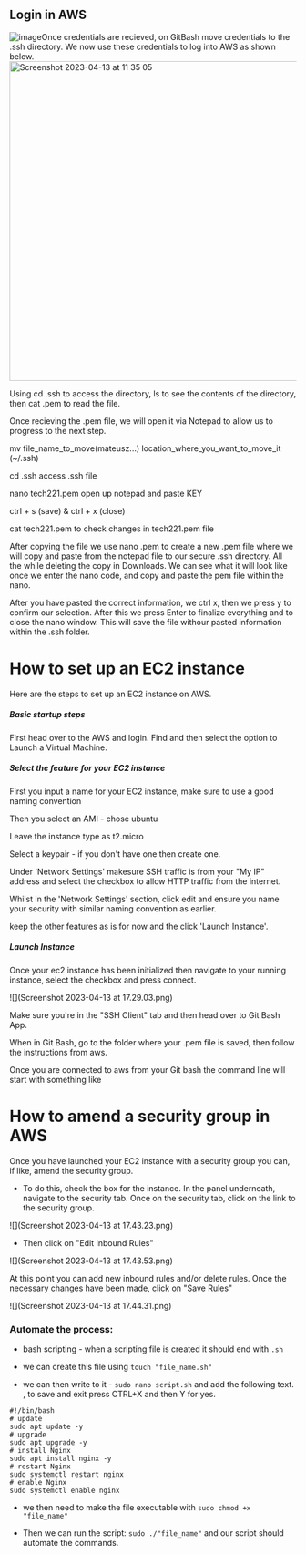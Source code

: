 ## Login in AWS


![image](https://user-images.githubusercontent.com/129948378/231733802-fadc3a43-1758-4e4c-affd-be03aabc6910.png)Once credentials are recieved, on GitBash move credentials to the .ssh directory.
We now use these credentials to log into AWS as shown below.
<img width="561" alt="Screenshot 2023-04-13 at 11 35 05" src="https://user-images.githubusercontent.com/129948378/231733432-0c5196c6-b86a-4766-94df-bd4421442027.png">


Using cd .ssh to access the directory, ls to see the contents of the directory, then cat <filename>.pem to read the file.

Once recieving the .pem file, we will open it via Notepad to allow us to progress to the next step.
  
 mv file_name_to_move(mateusz...) location_where_you_want_to_move_it (~/.ssh)

cd .ssh access .ssh file

nano tech221.pem open up notepad and paste KEY

ctrl + s (save)   &   ctrl + x (close)

cat tech221.pem to check changes in tech221.pem file

After copying the file we use nano <filename>.pem to create a new .pem file where we will copy and paste from the notepad file to our secure .ssh directory. All the while deleting the copy in Downloads. We can see what it will look like once we enter the nano code, and copy and paste the pem file within the nano.



After you have pasted the correct information, we ctrl x, then we press y to confirm our selection. After this we press Enter to finalize everything and to close the nano window. This will save the file withour pasted information within the .ssh folder.

# How to set up an EC2 instance

Here are the steps to set up an EC2 instance on AWS.

##### Basic startup steps

First head over to the AWS and login.
Find and then select the option to Launch a Virtual Machine. 


##### Select the feature for your EC2 instance

First you input a name for your EC2 instance, make sure to use a good naming 
convention


Then you select an AMI - chose ubuntu


Leave the instance type as t2.micro

Select a keypair - if you don't have one then create one.

Under 'Network Settings' makesure SSH traffic is from your "My IP" address and select the checkbox 
to allow HTTP traffic from the internet.


Whilst in the 'Network Settings' section, click edit and ensure you name your security with similar naming convention 
as earlier.


keep the other features as is for now and the click 'Launch Instance'.


##### Launch Instance

Once your ec2 instance has been initialized then navigate to your running instance, select the checkbox 
and press connect. 

![](Screenshot 2023-04-13 at 17.29.03.png)

Make sure you're in the "SSH Client" tab and then head over to Git Bash App.

When in Git Bash, go to the folder where your .pem file is saved, then follow the instructions from aws.



Once you are connected to aws from your Git bash the command line will start with something like


# How to amend a security group in AWS

Once you have launched your EC2 instance with a security group you can, if like, amend the security group.

- To do this, check the box for the instance. In the panel underneath, navigate to the security tab.
Once on the security tab, click on the link to the security group.

![](Screenshot 2023-04-13 at 17.43.23.png)


- Then click on "Edit Inbound Rules"

![](Screenshot 2023-04-13 at 17.43.53.png)

At this point you can add new inbound rules and/or delete rules. Once the necessary changes have been made, 
click on "Save Rules"

![](Screenshot 2023-04-13 at 17.44.31.png)


###  Automate the process: 
- bash scripting - when a scripting file is created it should end with `.sh`

- we can create this file using `touch "file_name.sh"`

- we can then write to it - `sudo nano script.sh` and add the following text.
, to save and exit press CTRL+X and then Y for yes.
```
#!/bin/bash
# update
sudo apt update -y
# upgrade
sudo apt upgrade -y
# install Nginx
sudo apt install nginx -y
# restart Nginx
sudo systemctl restart nginx
# enable Nginx
sudo systemctl enable nginx
```

- we then need to make the file executable with `sudo chmod +x "file_name"`

- Then we can run the script: `sudo ./"file_name"` and our script should automate the 
commands.

 
